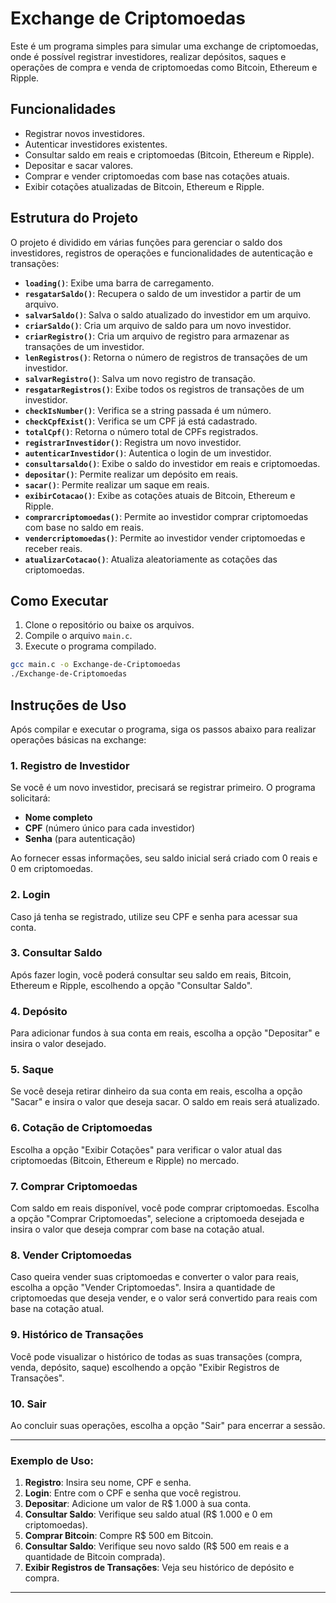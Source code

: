 # Exchange de Criptomoedas

Este é um programa simples para simular uma exchange de criptomoedas, onde é possível registrar investidores, realizar depósitos, saques e operações de compra e venda de criptomoedas como Bitcoin, Ethereum e Ripple.

## Funcionalidades

- Registrar novos investidores.
- Autenticar investidores existentes.
- Consultar saldo em reais e criptomoedas (Bitcoin, Ethereum e Ripple).
- Depositar e sacar valores.
- Comprar e vender criptomoedas com base nas cotações atuais.
- Exibir cotações atualizadas de Bitcoin, Ethereum e Ripple.

## Estrutura do Projeto

O projeto é dividido em várias funções para gerenciar o saldo dos investidores, registros de operações e funcionalidades de autenticação e transações:

- **`loading()`**: Exibe uma barra de carregamento.
- **`resgatarSaldo()`**: Recupera o saldo de um investidor a partir de um arquivo.
- **`salvarSaldo()`**: Salva o saldo atualizado do investidor em um arquivo.
- **`criarSaldo()`**: Cria um arquivo de saldo para um novo investidor.
- **`criarRegistro()`**: Cria um arquivo de registro para armazenar as transações de um investidor.
- **`lenRegistros()`**: Retorna o número de registros de transações de um investidor.
- **`salvarRegistro()`**: Salva um novo registro de transação.
- **`resgatarRegistros()`**: Exibe todos os registros de transações de um investidor.
- **`checkIsNumber()`**: Verifica se a string passada é um número.
- **`checkCpfExist()`**: Verifica se um CPF já está cadastrado.
- **`totalCpf()`**: Retorna o número total de CPFs registrados.
- **`registrarInvestidor()`**: Registra um novo investidor.
- **`autenticarInvestidor()`**: Autentica o login de um investidor.
- **`consultarsaldo()`**: Exibe o saldo do investidor em reais e criptomoedas.
- **`depositar()`**: Permite realizar um depósito em reais.
- **`sacar()`**: Permite realizar um saque em reais.
- **`exibirCotacao()`**: Exibe as cotações atuais de Bitcoin, Ethereum e Ripple.
- **`comprarcriptomoedas()`**: Permite ao investidor comprar criptomoedas com base no saldo em reais.
- **`vendercriptomoedas()`**: Permite ao investidor vender criptomoedas e receber reais.
- **`atualizarCotacao()`**: Atualiza aleatoriamente as cotações das criptomoedas.

## Como Executar

1. Clone o repositório ou baixe os arquivos.
2. Compile o arquivo `main.c`.
3. Execute o programa compilado.

```bash
gcc main.c -o Exchange-de-Criptomoedas
./Exchange-de-Criptomoedas
```
## Instruções de Uso

Após compilar e executar o programa, siga os passos abaixo para realizar operações básicas na exchange:

### 1. Registro de Investidor

Se você é um novo investidor, precisará se registrar primeiro. O programa solicitará:
- **Nome completo**
- **CPF** (número único para cada investidor)
- **Senha** (para autenticação)

Ao fornecer essas informações, seu saldo inicial será criado com 0 reais e 0 em criptomoedas.

### 2. Login

Caso já tenha se registrado, utilize seu CPF e senha para acessar sua conta.

### 3. Consultar Saldo

Após fazer login, você poderá consultar seu saldo em reais, Bitcoin, Ethereum e Ripple, escolhendo a opção "Consultar Saldo".

### 4. Depósito

Para adicionar fundos à sua conta em reais, escolha a opção "Depositar" e insira o valor desejado.

### 5. Saque

Se você deseja retirar dinheiro da sua conta em reais, escolha a opção "Sacar" e insira o valor que deseja sacar. O saldo em reais será atualizado.

### 6. Cotação de Criptomoedas

Escolha a opção "Exibir Cotações" para verificar o valor atual das criptomoedas (Bitcoin, Ethereum e Ripple) no mercado.

### 7. Comprar Criptomoedas

Com saldo em reais disponível, você pode comprar criptomoedas. Escolha a opção "Comprar Criptomoedas", selecione a criptomoeda desejada e insira o valor que deseja comprar com base na cotação atual.

### 8. Vender Criptomoedas

Caso queira vender suas criptomoedas e converter o valor para reais, escolha a opção "Vender Criptomoedas". Insira a quantidade de criptomoedas que deseja vender, e o valor será convertido para reais com base na cotação atual.

### 9. Histórico de Transações

Você pode visualizar o histórico de todas as suas transações (compra, venda, depósito, saque) escolhendo a opção "Exibir Registros de Transações".

### 10. Sair

Ao concluir suas operações, escolha a opção "Sair" para encerrar a sessão.

---

### Exemplo de Uso:

1. **Registro**: Insira seu nome, CPF e senha.
2. **Login**: Entre com o CPF e senha que você registrou.
3. **Depositar**: Adicione um valor de R$ 1.000 à sua conta.
4. **Consultar Saldo**: Verifique seu saldo atual (R$ 1.000 e 0 em criptomoedas).
5. **Comprar Bitcoin**: Compre R$ 500 em Bitcoin.
6. **Consultar Saldo**: Verifique seu novo saldo (R$ 500 em reais e a quantidade de Bitcoin comprada).
7. **Exibir Registros de Transações**: Veja seu histórico de depósito e compra.

---
